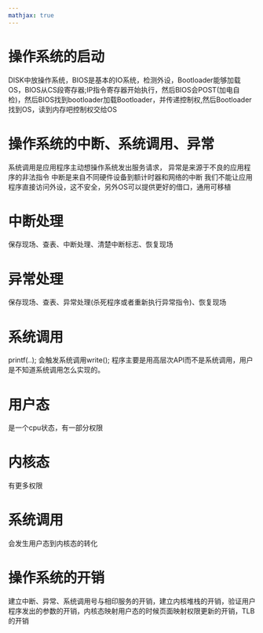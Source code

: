 ```yaml
---
mathjax: true
---
```





# 操作系统的启动
 DISK中放操作系统，BIOS是基本的IO系统，检测外设，Bootloader能够加载OS，BIOS从CS段寄存器;IP指令寄存器开始执行，然后BIOS会POST(加电自检)，然后BIOS找到bootloader加载Bootloader，并传递控制权,然后Bootloader找到OS，读到内存吧控制权交给OS
# 操作系统的中断、系统调用、异常
 系统调用是应用程序主动想操作系统发出服务请求，
 异常是来源于不良的应用程序的非法指令
 中断是来自不同硬件设备到额计时器和网络的中断
 我们不能让应用程序直接访问外设，这不安全，另外OS可以提供更好的借口，通用可移植
# 中断处理
 保存现场、查表、中断处理、清楚中断标志、恢复现场
<!-- more -->
# 异常处理
 保存现场、查表、异常处理(杀死程序或者重新执行异常指令)、恢复现场
# 系统调用
 printf(..); 会触发系统调用write(); 程序主要是用高层次API而不是系统调用，用户是不知道系统调用怎么实现的。
# 用户态
 是一个cpu状态，有一部分权限
# 内核态
 有更多权限
# 系统调用
 会发生用户态到内核态的转化
# 操作系统的开销
 建立中断、异常、系统调用号与相印服务的开销，建立内核堆栈的开销，验证用户程序发出的参数的开销，内核态映射用户态的时候页面映射权限更新的开销，TLB的开销






